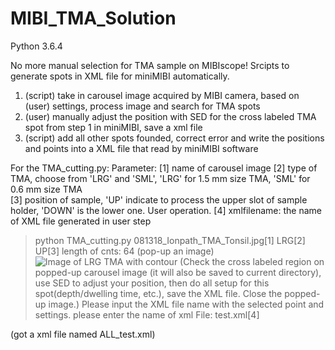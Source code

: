 # MIBI_TMA_Solution
Python 3.6.4

No more manual selection for TMA sample on MIBIscope! Srcipts to generate spots in XML file for miniMIBI automatically.

1. (script) take in carousel image acquired by MIBI camera, based on (user) settings, process image and search for TMA spots
2. (user) manually adjust the position with SED for the cross labeled TMA spot from step 1 in miniMIBI, save a xml file
3. (script) add all other spots founded, correct error and write the positions and points into a XML file that read by miniMIBI software

For the TMA_cutting.py:
Parameter: 
[1] name of carousel image
[2] type of TMA, choose from 'LRG' and 'SML', 'LRG' for 1.5 mm size TMA, 'SML' for 0.6 mm size TMA   
[3] position of sample, 'UP' indicate to process the upper slot of sample holder, 'DOWN' is the lower one.
User operation.
[4] xmlfilename: the name of XML file generated in user step

> python TMA_cutting.py 081318_Ionpath_TMA_Tonsil.jpg[1] LRG[2] UP[3]
> length of cnts:  64
(pop-up an image) 
![Image of LRG TMA with contour](https://github.com/yunhaoBai/MIBI_TMA_Solution/blob/master/Sample_TMA_LRG_contour.png)
(Check the cross labeled region on popped-up carousel image (it will also be saved to current directory), use SED to adjust your position, then do all setup for this spot(depth/dwelling time, etc.), save the XML file. Close the popped-up image.)
> Please input the XML file name with the selected point and settings.
> please enter the name of xml File: test.xml[4]

(got a xml file named ALL_test.xml)
